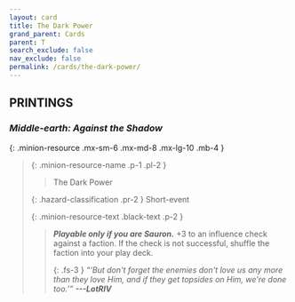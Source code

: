 ```yaml
---
layout: card
title: The Dark Power
grand_parent: Cards
parent: T
search_exclude: false
nav_exclude: false
permalink: /cards/the-dark-power/
---
```


## PRINTINGS


### _Middle-earth: Against the Shadow_

{: .minion-resource .mx-sm-6 .mx-md-8 .mx-lg-10 .mb-4 }
> {: .minion-resource-name .p-1 .pl-2 }
> > <div class="hazard-mp"></div>
> > <div class="card-name">The Dark Power</div>
>
> {: .hazard-classification .pr-2 }
> Short-event
>
> {: .minion-resource-text .black-text .p-2 }
> > ***Playable only if you are Sauron.*** +3 to an influence check against a faction. If the check is not successful, shuffle the faction into your play deck. 
> > 
> > {: .fs-3 } 
> > _“‘But don't forget the enemies don't love us any more than they love Him, and if they get topsides on Him, we're done too.’”_ ***---&#65279;LotRIV*** 
> 
